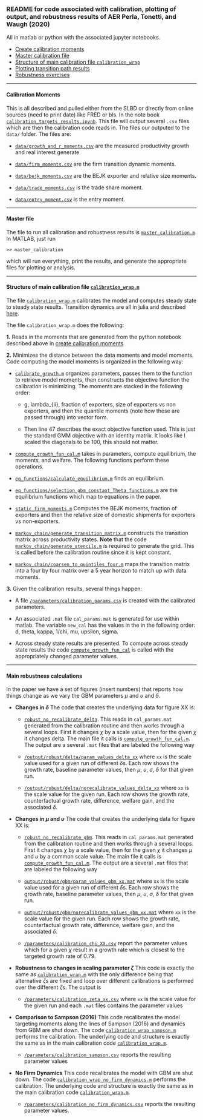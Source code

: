 ### README for code associated with calibration, plotting of output, and robustness results of AER Perla, Tonetti, and Waugh (2020)

All in matlab or python with the associated jupyter notebooks.
- [Create calibration moments](#calibration)
- [Master calibration file](#master)
- [Structure of main calibration file ``calibration_wrap``](#cal_func)
- [Plotting transition path results](#plot_trans)
- [Robustness exercises](#robust)

---
#### <a name="calibration"></a> Calibration Moments

This is all described and pulled either from the SLBD or directly from online sources (need to print date) like FRED or bls. In the note book [``calibration_targets_results.ipynb``](calibration_targets_results.ipynb). This file will output several ``.csv`` files which are then the calibration code reads in. The files our outputed to the ``data/`` folder. The files are:

- [``data/growth_and_r_moments.csv``](data/growth_and_r_moments.csv) are the measured productivity growth and real interest generate

- [``data/firm_moments.csv``](data/firm_moments.csv) are the firm transition dynamic moments.

- [``data/bejk_moments.csv``](data/bejk_moments.csv) are the BEJK exporter and relative size moments.

- [``data/trade_moments.csv``](data/trade_moments.csv) is the trade share moment.

- [``data/entry_moment.csv``](data/entry_moment.csv) is the entry moment.

---
#### <a name="master"></a> Master file

The file to run all calibration and robustness results is [``master_calibration.m``](master_calibration.m). In MATLAB, just run
```
>> master_calibration
```
which will run everything, print the results, and generate the appropriate files for plotting or analysis.

---
#### <a name="cal_func"></a> Structure of main calibration file [``calibration_wrap.m``](calibration_wrap.m)

The file [``calibration_wrap.m``](calibration_wrap.m) calibrates the model and computes steady state to steady state results. Transition dynamics are all in julia and described [here]().

The file ``calibration_wrap.m`` does the following:

**1.** Reads in the moments that are generated from the python notebook described above in [create calibration moments](#calibration)

**2.** Minimizes the distance between the data moments and model moments. Code computing the model moments is organized in the following way:

  - [``calibrate_growth.m``](calibrate_growth.m) organizes parameters, passes them to the function to retrieve model moments, then constructs the objective function the calibration is minimizing. The moments are stacked in the following order:

    - g, lambda_{ii}, fraction of exporters, size of exporters vs non exporters, and then the quantile moments (note how these are passed through) into vector form.

    - Then line 47 describes the exact objective function used. This is just the standard GMM objective with an identity matrix. It looks like I scaled the diagonals to be 100, this should not matter.


  -  <a name="main_file"></a> [``compute_growth_fun_cal.m``](compute_growth_fun_cal.m) takes in parameters, compute equilibrium, the moments, and welfare. The following functions perform these operations.

  - [``eq_functions/calculate_equilibrium.m``](eq_functions/calculate_equilibrium.m) finds an equilibrium.

  - [``eq_functions/selection_gbm_constant_Theta_functions.m``](eq_functions/selection_gbm_constant_Theta_functions.m) are the equilibrium functions which map to equations in the paper.

  - [``static_firm_moments.m``](static_firm_moments.m) Computes the BEJK moments, fraction of exporters and then the relative size of domestic shipments for exporters vs non-exporters.

  - [``markov_chain/generate_transition_matrix.m``](markov_chain/generate_transition_matrix.m) constructs the transition matrix across productivity states. **Note** that the code [``markov_chain/generate_stencils.m``](markov_chain/generate_stencils.m) is required to generate the grid. This is called before the calibration routine since it is kept constant.

  - [``markov_chain/coarsen_to_quintiles_four.m``](markov_chain/coarsen_to_quintiles_four.m) maps the transition matrix into a four by four matrix over a 5 year horizon to match up with data moments.

**3.** Given the calibration results, several things happen:

- A file [``/parameters/calibration_params.csv``](/parameters/calibration_params.csv) is created with the calibrated parameters.

- An associated ``.mat`` file ``cal_params.mat`` is generated for use within matlab. The variable ``new_cal`` has the values in the in the following order: d, theta, kappa, 1/chi, mu, upsilon, sigma.

- Across steady state results are presented. To compute across steady state results the code [``compute_growth_fun_cal``](compute_growth_fun_cal.m) is called with the appropriately changed parameter values.

---
#### <a name="robust"></a> Main robustness calculations

In the paper we have a set of figures (insert numbers) that reports how things change as we vary the GBM parameters $\mu$ and $\upsilon$ and $\delta$.

- **Changes in $\delta$** The code that creates the underlying data for figure XX is:

  - [``robust_no_recalibrate_delta``](robust_no_recalibrate_delta). This reads in ``cal_params.mat`` generated from the calibration routine and then works through a several loops. First it changes $\chi$ by a scale value, then for the given $\chi$ it changes delta. The main file it calls is [``compute_growth_fun_cal.m``](#main_file). The output are a several ``.mat`` files that are labeled the following way

  - [``/output/robust/delta/param_values_delta_xx``](/output/robust/delta/) where ``xx`` is the scale value used for a given run of different $\delta$s. Each row shows the growth rate, baseline parameter values, then $\mu$, $\upsilon$, $\sigma$, $\delta$ for that given run.

  - [``/output/robust/delta/norecalibrate_values_delta_xx``](/output/robust/delta/) where ``xx`` is the scale value for the given run. Each row shows the growth rate, counterfactual growth rate, difference, welfare gain, and the associated $\delta$.

- **Changes in $\mu$ and $\upsilon$** The code that creates the underlying data for figure XX is:
  - [``robust_no_recalibrate_gbm``](robust_no_recalibrate_gbm). This reads in ``cal_params.mat`` generated from the calibration routine and then works through a several loops. First it changes $\chi$ by a scale value, then for the given $\chi$ it changes $\mu$ and $\upsilon$ by a common scale value. The main file it calls is [``compute_growth_fun_cal.m``](#main_file). The output are a several ``.mat`` files that are labeled the following way

  - [``output/robust/gbm/param_values_gbm_xx.mat``](output/robust/gbm/) where ``xx`` is the scale value used for a given run of different $\delta$s. Each row shows the growth rate, baseline parameter values, then $\mu$, $\upsilon$, $\sigma$, $\delta$ for that given run.

  - [``output/robust/gbm/norecalibrate_values_gbm_xx.mat``](output/robust/gbm/) where ``xx`` is the scale value for the given run. Each row shows the growth rate, counterfactual growth rate, difference, welfare gain, and the associated $\delta$.

  - [``/parameters/calibration_chi_XX.csv``](/parameters/) report the parameter values which for a given $\chi$ result in a growth rate which is closest to the targeted growth rate of 0.79.

- **Robustness to changes in scaling parameter $\zeta$** This code is exactly the same as [``calibration_wrap.m``](calibration_wrap.m) with the only difference being that alternative $\zeta$s are fixed and loop over different calibrations is performed over the different $\zeta$s. The output is

  - [``/parameters/calibration_zeta_xx.csv``](/parameters/) where ``xx`` is the scale value for the given run and each ``.mat`` files contains the parameter values


- **Comparison to Sampson (2016)** This code recalibrates the model targeting moments along the lines of Sampson (2016) and dynamics from GBM are shut down. The code [``calibration_wrap_sampson.m``](calibration_wrap_sampson.m) performs the calibration. The underlying code and structure is exactly the same as in the main calibration code [``calibration_wrap.m``](calibration_wrap.m).

  - [``/parameters/calibration_sampson.csv``](/parameters/calibration_sampson.csv) reports the resulting parameter values


- **No Firm Dynamics** This code recalibrates the model with GBM are shut down. The code [``calibration_wrap_no_firm_dynamics.m``](calibration_wrap_no_firm_dynamics.m) performs the calibration. The underlying code and structure is exactly the same as in the main calibration code [``calibration_wrap.m``](calibration_wrap.m).

  - [``/parameters/calibration_no_firm_dynamics.csv``](/parameters/calibration_no_firm_dynamics.csv) reports the resulting parameter values.

